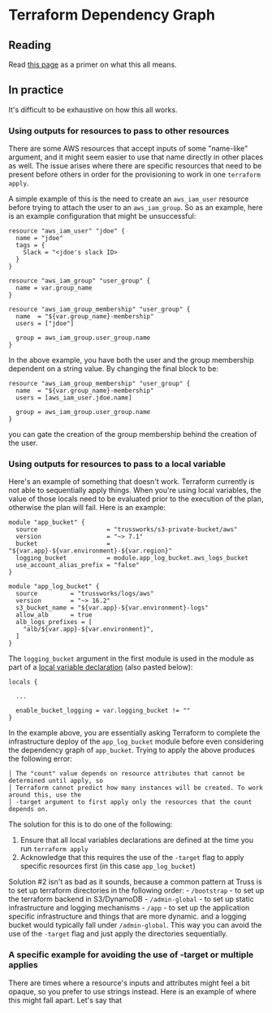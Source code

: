 # Terraform Dependency Graph

## Reading

Read [this page](https://developer.hashicorp.com/terraform/internals/graph) as a primer on what this all means.

## In practice

It's difficult to be exhaustive on how this all works.

### Using outputs for resources to pass to other resources

There are some AWS resources that accept inputs of some "name-like" argument, and it might seem easier to use that name directly in other places as well. The issue arises where there are specific resources that need to be present before others in order for the provisioning to work in one `terraform apply`.

A simple example of this is the need to create an `aws_iam_user` resource before trying to attach the user to an `aws_iam_group`. So as an example, here is an example configuration that might be unsuccessful:

```hcl
resource "aws_iam_user" "jdoe" {
  name = "jdoe"
  tags = {
    Slack = "<jdoe's slack ID>
  }
}

resource "aws_iam_group" "user_group" {
  name = var.group_name
}

resource "aws_iam_group_membership" "user_group" {
  name  = "${var.group_name}-membership"
  users = ["jdoe"]

  group = aws_iam_group.user_group.name
}
```

In the above example, you have both the user and the group membership dependent on a string value. By changing the final block to be:

```hcl
resource "aws_iam_group_membership" "user_group" {
  name  = "${var.group_name}-membership"
  users = [aws_iam_user.jdoe.name]

  group = aws_iam_group.user_group.name
}
```

you can gate the creation of the group membership behind the creation of the user.

### Using outputs for resources to pass to a local variable

Here's an example of something that doesn't work. Terraform currently is not able to sequentially apply things. When you're using local variables, the value of those locals need to be evaluated prior to the execution of the plan, otherwise the plan will fail. Here is an example:

```hcl
module "app_bucket" {
  source                   = "trussworks/s3-private-bucket/aws"
  version                  = "~> 7.1"
  bucket                   = "${var.app}-${var.environment}-${var.region}"
  logging_bucket           = module.app_log_bucket.aws_logs_bucket
  use_account_alias_prefix = "false"
}

module "app_log_bucket" {
  source         = "trussworks/logs/aws"
  version        = "~> 16.2"
  s3_bucket_name = "${var.app}-${var.environment}-logs"
  allow_alb      = true
  alb_logs_prefixes = [
    "alb/${var.app}-${var.environment}",
  ]
}
```

The `logging_bucket` argument in the first module is used in the module as part of a [local variable declaration](https://github.com/trussworks/terraform-aws-s3-private-bucket/blob/1bfbbf320479bde1e78b16872a83fab1ab9d3792/main.tf#L11) (also pasted below):

```hcl
locals {

  ...

  enable_bucket_logging = var.logging_bucket != ""
}
```

In the example above, you are essentially asking Terraform to complete the infrastructure deploy of the `app_log_bucket` module before even considering the dependency graph of `app_bucket`. Trying to apply the above produces the following error:

```
│ The "count" value depends on resource attributes that cannot be determined until apply, so
│ Terraform cannot predict how many instances will be created. To work around this, use the
│ -target argument to first apply only the resources that the count depends on.
```

The solution for this is to do one of the following:

1. Ensure that all local variables declarations are defined at the time you run `terraform apply`
1. Acknowledge that this requires the use of the `-target` flag to apply specific resources first (in this case `app_log_bucket`)

Solution #2 isn't as bad as it sounds, because a common pattern at Truss is to set up terraform directories in the following order:
\- `/bootstrap` - to set up the terraform backend in S3/DynamoDB
\- `/admin-global` - to set up static infrastructure and logging mechanisms
\- `/app` - to set up the application specific infrastructure and things that are more dynamic.
and a logging bucket would typically fall under `/admin-global`. This way you can avoid the use of the `-target` flag and just apply the directories sequentially.

### A specific example for avoiding the use of -target or multiple applies

There are times where a resource's inputs and attributes might feel a bit opaque, so you prefer to use strings instead. Here is an example of where this might fall apart. Let's say that
